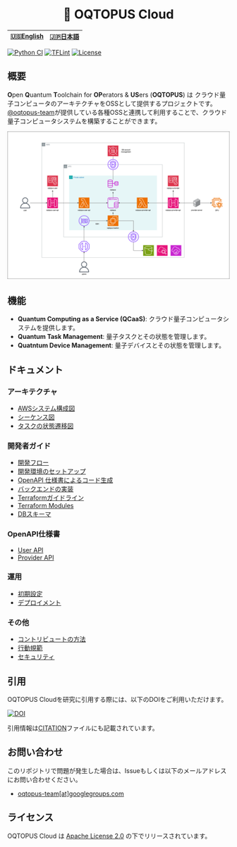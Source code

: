 <div align="center">

<h1> 🐙 OQTOPUS Cloud </h1>

<table>
  <thead>
    <tr>
      <th style="text-align:center"><a href="../">🇺🇸English</a></th>
      <th style="text-align:center"><a href="../jp/">🇯🇵日本語</a></th>
    </tr>
  </thead>
</table>

</div>

[![Python CI](https://github.com/oqtopus-team/oqtopus-cloud/actions/workflows/python-ci.yaml/badge.svg)](https://github.com/oqtopus-team/oqtopus-cloud/actions/workflows/python-ci.yaml) [![TFLint](https://github.com/oqtopus-team/oqtopus-cloud/actions/workflows/tflint.yaml/badge.svg)](https://github.com/oqtopus-team/oqtopus-cloud/actions/workflows/tflint.yaml) [![License](https://img.shields.io/badge/License-Apache_2.0-blue.svg)](https://opensource.org/licenses/Apache-2.0)

## 概要

**O**pen **Q**uantum **T**oolchain for **OP**erators & **US**ers (**OQTOPUS**) は クラウド量子コンピュータのアーキテクチャをOSSとして提供するプロジェクトです。
[@oqtopus-team](https://github.com/oqtopus-team)が提供している各種OSSと連携して利用することで、クラウド量子コンピュータシステムを構築することができます。

![OQTOPUS Cloud](../asset/aws_system_architecture_diagram_overview.drawio.png)

## 機能

- **Quantum Computing as a Service (QCaaS)**: クラウド量子コンピュータシステムを提供します。
- **Quantum Task Management**: 量子タスクとその状態を管理します。
- **Quatntum Device Management**: 量子デバイスとその状態を管理します。

## ドキュメント

### アーキテクチャ

- [AWSシステム構成図](./architecture/aws_system_architecture_diagram.md)
- [シーケンス図](./architecture/sequence_diagram.md)
- [タスクの状態遷移図](./architecture/task_state_transition_diagram.md)

### 開発者ガイド

- [開発フロー](./developer_guidelines/index.md)
- [開発環境のセットアップ](./developer_guidelines/setup.md)
- [OpenAPI 仕様書によるコード生成](./developer_guidelines/openapi.md)
- [バックエンドの実装](./developer_guidelines/backend.md)
- [Terraformガイドライン](./developer_guidelines/terraform_guidelines.md)
- [Terraform Modules](./terraform_modules/README.md)
- [DBスキーマ](./schema/README.md)

### OpenAPI仕様書

- [User API](./oas/user/openapi.yaml)
- [Provider API](./oas/provider/openapi.yaml)

### 運用

- [初期設定](./operation/setup.md)
- [デプロイメント](./operation/deployment.md)

### その他

- [コントリビュートの方法](./CONTRIBUTING.md)
- [行動規範](./CODE_OF_CONDUCT.md)
- [セキュリティ](./SECURITY.md)

## 引用

OQTOPUS Cloudを研究に引用する際には、以下のDOIをご利用いただけます。

[![DOI](https://zenodo.org/badge/DOI/10.5281/zenodo.13677664.svg)](https://doi.org/10.5281/zenodo.13677664)

引用情報は[CITATION](https://github.com/oqtopus-team/oqtopus-cloud/blob/main/CITATION.cff)ファイルにも記載されています。

## お問い合わせ

このリポジトリで問題が発生した場合は、Issueもしくは以下のメールアドレスにお問い合わせください。

- [oqtopus-team[at]googlegroups.com](mailto:oqtopus-team[at]googlegroups.com)

## ライセンス

OQTOPUS Cloud は [Apache License 2.0](https://github.com/oqtopus-team/oqtopus-cloud/blob/main/LICENSE) の下でリリースされています。
